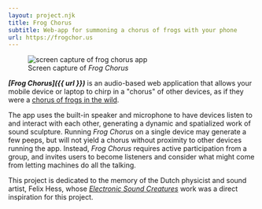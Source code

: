 ```yaml
---
layout: project.njk
title: Frog Chorus
subtitle: Web-app for summoning a chorus of frogs with your phone
url: https://frogchor.us
---
```

<figure class="figure-medium">
  <img src="https://reubenson-portfolio.s3.us-east-1.amazonaws.com/assets/projects/Frog-Chorus-video-capture.gif" alt="screen capture of frog chorus app">
  <figcaption>Screen capture of <em>Frog Chorus</em></figcaption>
</figure>

_**[Frog Chorus]({{ url }})**_ is an audio-based web application that allows your mobile device or laptop to chirp in a "chorus" of other devices, as if they were a [chorus of frogs in the wild](https://www.youtube.com/watch?v=aPAchkz76c8). 

The app uses the built-in speaker and microphone to have devices listen to and interact with each other, generating a dynamic and spatialized work of sound sculpture. Running _Frog Chorus_ on a single device may generate a few peeps, but will not yield a chorus without proximity to other devices running the app. Instead, _Frog Chorus_ requires active participation from a group, and invites users to become listeners and consider what might come from letting machines do all the talking.

This project is dedicated to the memory of the Dutch physicist and sound artist, Felix Hess, whose _[Electronic Sound Creatures](https://isea-archives.siggraph.org/art-events/electronic-sound-creatures-by-felix-hess/)_ work was a direct inspiration for this project. 



